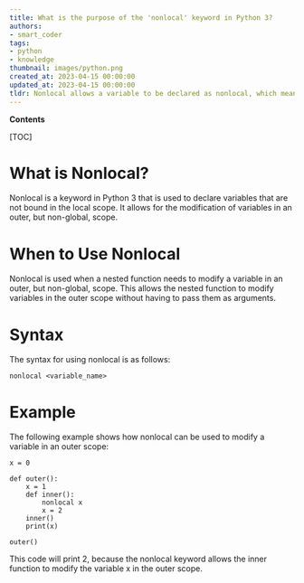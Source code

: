 ```yaml
---
title: What is the purpose of the 'nonlocal' keyword in Python 3?
authors:
- smart_coder
tags:
- python
- knowledge
thumbnail: images/python.png
created_at: 2023-04-15 00:00:00
updated_at: 2023-04-15 00:00:00
tldr: Nonlocal allows a variable to be declared as nonlocal, which means it can be accessed and modified outside of the current scope.
---
```


**Contents**

[TOC]

# What is Nonlocal?
Nonlocal is a keyword in Python 3 that is used to declare variables that are not bound in the local scope. It allows for the modification of variables in an outer, but non-global, scope.

# When to Use Nonlocal
Nonlocal is used when a nested function needs to modify a variable in an outer, but non-global, scope. This allows the nested function to modify variables in the outer scope without having to pass them as arguments.

# Syntax
The syntax for using nonlocal is as follows:
```
nonlocal <variable_name>
```

# Example
The following example shows how nonlocal can be used to modify a variable in an outer scope:
```
x = 0

def outer():
    x = 1
    def inner():
        nonlocal x
        x = 2
    inner()
    print(x)

outer()
```
This code will print 2, because the nonlocal keyword allows the inner function to modify the variable x in the outer scope.
